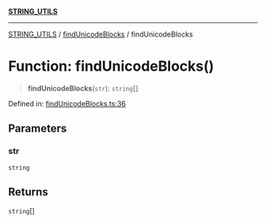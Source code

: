 [**STRING_UTILS**](../../README.md)

***

[STRING_UTILS](../../README.md) / [findUnicodeBlocks](../README.md) / findUnicodeBlocks

# Function: findUnicodeBlocks()

> **findUnicodeBlocks**(`str`): `string`[]

Defined in: [findUnicodeBlocks.ts:36](https://github.com/dailker/everyutil/blob/febb9ddd747c27fb11272f2ad88aedb1ae4d7cba/src/string/findUnicodeBlocks.ts#L36)

## Parameters

### str

`string`

## Returns

`string`[]
